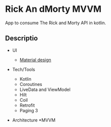 # Rick An dMorty MVVM
App to consume The Rick and Morty API in kotlin.

## Descriptio

* UI 
   * [Material design](https://material.io/design)


* Tech/Tools
   * Kotlin
   * Coroutines
   * LiveData and ViewModel
   * Hilt
   * Coil 
   * Retrofit
   * Paging 3

* Architecture
   *MVVM
   

